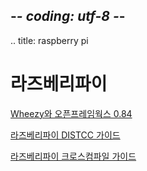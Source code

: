 ## -*- coding: utf-8 -*-
.. title: raspberry pi

라즈베리파이
============

[Wheezy와 오픈프레임웍스 0.84](Raspberry-Pi-Getting-Started-Wheezy.html)

[라즈베리파이 DISTCC 가이드](Raspberry-Pi-DISTCC-guide.html)

[라즈베리파이 크로스컴파일 가이드](Raspberry-Pi-Cross-compiling-guide-Wheezy.html)
